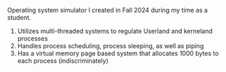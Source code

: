 Operating system simulator I created in Fall 2024 during my time as a student.

1. Utilizes multi-threaded systems to regulate Userland and kerneland processes
2. Handles process scheduling, process sleeping, as well as piping
3. Has a virtual memory page based system that allocates 1000 bytes to each process (indiscriminately)

